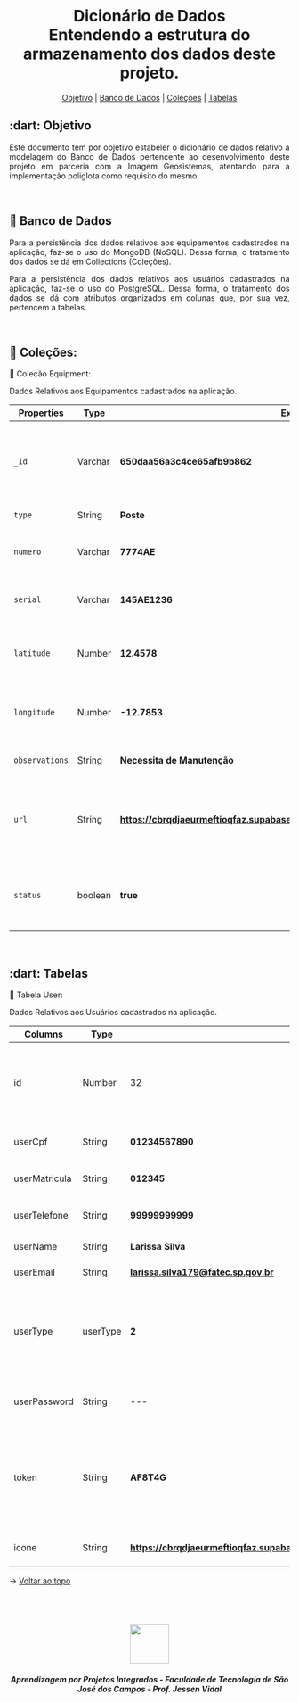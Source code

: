 <br id="topo">

<h1 align="center"> Dicionário de Dados</br> Entendendo a estrutura do armazenamento dos dados deste projeto. </h1>
<p align="center">
    <a href="#objetivo">Objetivo</a> |
    <a href="#bancodados">Banco de Dados</a> |
    <a href="#colecao">Coleções</a> |
    <a href="#tabelas">Tabelas</a> 
</p>


<span id="objetivo">

<h2> :dart: Objetivo</h2>

<p align="justify"> Este documento tem por objetivo estabeler o dicionário de dados relativo a modelagem do Banco de Dados pertencente ao desenvolvimento deste projeto em parceria com a Imagem Geosistemas, atentando para a implementação poliglota como requisito do mesmo.</p>
<br>

<span id="bancodados">

<h2> 📓 Banco de Dados</h2>

<p align="justify"> Para a persistência dos dados relativos aos equipamentos cadastrados na aplicação, faz-se o uso do MongoDB (NoSQL). Dessa forma, o tratamento dos dados se dá em Collections (Coleções).</p>

<p align="justify"> Para a persistência dos dados relativos aos usuários cadastrados na aplicação, faz-se o uso do PostgreSQL. Dessa forma, o tratamento dos dados se dá com atributos organizados em colunas que, por sua vez, pertencem a tabelas.</p>
<br>

<span id="colecao">

<h2> 📔 Coleções:</h2>

<p align="justify"> 📔 Coleção Equipment:</p>

<p align="justify"> Dados Relativos aos Equipamentos cadastrados na aplicação.</p>

| Properties | Type | Example Value | Description |
| --- | --- | --- | --- |
| `_id` | Varchar | **650daa56a3c4ce65afb9b862** | ID de identificação do registro do Equipamento no Banco de Dados
| `type` | String | **Poste** | Tipo do Equipamento
| `numero` | Varchar | **7774AE** | Número de identificação do Equipamento
| `serial` | Varchar | **145AE1236** | Número identificador do Equipamento
| `latitude` | Number | **12.4578** | Posição Global do Equipamento em relação à Latitude
| `longitude` | Number | **-12.7853** | Posição Global do Equipamento em relação à Longitude
| `observations` | String | **Necessita de Manutenção** | Observações gerais do Equipamento
| `url` | String | **https://cbrqdjaeurmeftioqfaz.supabase.co/storage/v1/object/public/imagens/Linux.jpeg** | Url relativa a imagem do Equipamento (assume null caso não tenha imagem).
| `status` | boolean | **true** | Status do Equipamento (true para Ativo e false para Desativado)
<br>

<span id="tabelas">

<h2> :dart: Tabelas</h2>

<p align="justify"> 📔 Tabela User:</p>

<p align="justify"> Dados Relativos aos Usuários cadastrados na aplicação.</p>

| Columns | Type | Example Value | Description |
| --- | --- | --- | --- |
| id | Number | 32 | Id sequencial que identifica o registro do usuário cadastrado 
| userCpf | String | **01234567890** | Número de CPF do Usuário 
| userMatricula | String | **012345** | Número de matrícula do Usuário 
| userTelefone | String | **99999999999** | Número de telefone do Usuário 
| userName | String | **Larissa Silva** | Nome do Usuário 
| userEmail | String | **larissa.silva179@fatec.sp.gov.br** | E-mail do Usuário 
| userType | userType | **2** | Enumerador relativo ao tipo do usuário (1 para Admin / 2 para User comum) 
| userPassword | String | --- | Senha do usuário criptografa em hash 
| token | String | **AF8T4G** | Token gerado quando da solicitação de senha para verificação em dois fatores 
| icone | String | **https://cbrqdjaeurmeftioqfaz.supabase.co/storage/v1/object/public/imagens/Linux.jpeg** | Url relativa a foto do Usuário 


→ [Voltar ao topo](#topo)


<br>

<h1 align="center"> <img src = "https://user-images.githubusercontent.com/71477357/161321048-dc637b2e-0314-4e07-b2f9-8cda9f653356.png" height="70"  align="auto">
<h5 align="center"> Aprendizagem por Projetos Integrados - Faculdade de Tecnologia de São José dos Campos - Prof. Jessen Vidal </h5>
